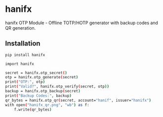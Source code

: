 # hanifx

hanifx OTP Module - Offline TOTP/HOTP generator with backup codes and QR generation.

## Installation
```bash
pip install hanifx

import hanifx

secret = hanifx.otp_secret()
otp = hanifx.otp_generate(secret)
print("OTP:", otp)
print("Valid?", hanifx.otp_verify(secret, otp))
backup = hanifx.otp_backup(secret)
print("Backup Codes:", backup)
qr_bytes = hanifx.otp_qr(secret, account="hanif", issuer="hanifx")
with open("hanifx_qr.png", "wb") as f:
    f.write(qr_bytes)
